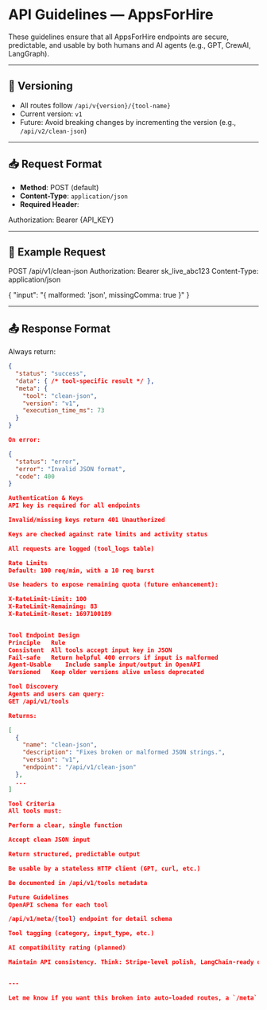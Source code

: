 # API Guidelines — AppsForHire

These guidelines ensure that all AppsForHire endpoints are secure, predictable, and usable by both humans and AI agents (e.g., GPT, CrewAI, LangGraph).

---

## 🔁 Versioning

- All routes follow `/api/v{version}/{tool-name}`
- Current version: `v1`
- Future: Avoid breaking changes by incrementing the version (e.g., `/api/v2/clean-json`)

---

## 📥 Request Format

- **Method**: POST (default)
- **Content-Type**: `application/json`
- **Required Header**:

Authorization: Bearer {API_KEY}

---

## 🧾 Example Request

POST /api/v1/clean-json
Authorization: Bearer sk_live_abc123
Content-Type: application/json

{
"input": "{ malformed: 'json', missingComma: true }"
}


---

## 📤 Response Format

Always return:
```json
{
  "status": "success",
  "data": { /* tool-specific result */ },
  "meta": {
    "tool": "clean-json",
    "version": "v1",
    "execution_time_ms": 73
  }
}

On error:

{
  "status": "error",
  "error": "Invalid JSON format",
  "code": 400
}

Authentication & Keys
API key is required for all endpoints

Invalid/missing keys return 401 Unauthorized

Keys are checked against rate limits and activity status

All requests are logged (tool_logs table)

Rate Limits
Default: 100 req/min, with a 10 req burst

Use headers to expose remaining quota (future enhancement):

X-RateLimit-Limit: 100
X-RateLimit-Remaining: 83
X-RateLimit-Reset: 1697100189


Tool Endpoint Design
Principle	Rule
Consistent	All tools accept input key in JSON
Fail-safe	Return helpful 400 errors if input is malformed
Agent-Usable	Include sample input/output in OpenAPI
Versioned	Keep older versions alive unless deprecated

Tool Discovery
Agents and users can query:
GET /api/v1/tools

Returns:

[
  {
    "name": "clean-json",
    "description": "Fixes broken or malformed JSON strings.",
    "version": "v1",
    "endpoint": "/api/v1/clean-json"
  },
  ...
]

Tool Criteria
All tools must:

Perform a clear, single function

Accept clean JSON input

Return structured, predictable output

Be usable by a stateless HTTP client (GPT, curl, etc.)

Be documented in /api/v1/tools metadata

Future Guidelines
OpenAPI schema for each tool

/api/v1/meta/{tool} endpoint for detail schema

Tool tagging (category, input_type, etc.)

AI compatibility rating (planned)

Maintain API consistency. Think: Stripe-level polish, LangChain-ready design.


---

Let me know if you want this broken into auto-loaded routes, a `/meta` endpoint spec, or OpenAPI 3.1 examples. I can also add a contribution format for new tool endpoints.




